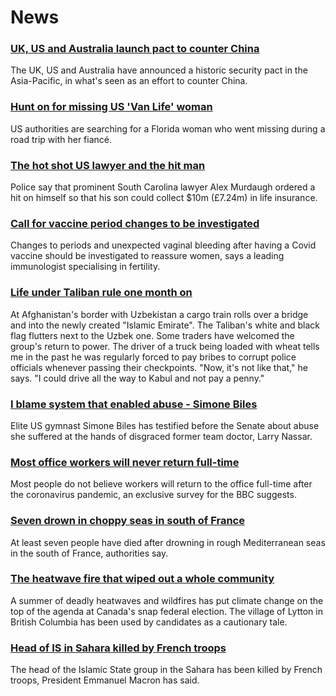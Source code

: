 # News
### [UK, US and Australia launch pact to counter China](https://www.bbc.com/news/world-58564837)
The UK, US and Australia have announced a historic security pact in the Asia-Pacific, in what's seen as an effort to counter China.
### [Hunt on for missing US 'Van Life' woman](https://www.bbc.com/news/world-us-canada-58579717)
US authorities are searching for a Florida woman who went missing during a road trip with her fiancé.
### [The hot shot US lawyer and the hit man](https://www.bbc.com/news/world-us-canada-58577936)
Police say that prominent South Carolina lawyer Alex Murdaugh ordered a hit on himself so that his son could collect $10m (£7.24m) in life insurance. 
### [Call for vaccine period changes to be investigated](https://www.bbc.com/news/health-58573593)
Changes to periods and unexpected vaginal bleeding after having a Covid vaccine should be investigated to reassure women, says a leading immunologist specialising in fertility.
### [Life under Taliban rule one month on](https://www.bbc.com/news/world-asia-58550640)
At Afghanistan's border with Uzbekistan a cargo train rolls over a bridge and into the newly created "Islamic Emirate". The Taliban's white and black flag flutters next to the Uzbek one. Some traders have welcomed the group's return to power. The driver of a truck being loaded with wheat tells me in the past he was regularly forced to pay bribes to corrupt police officials whenever passing their checkpoints. "Now, it's not like that," he says. "I could drive all the way to Kabul and not pay a penny." 
### [I blame system that enabled abuse - Simone Biles](https://www.bbc.com/news/world-us-canada-58573887)
Elite US gymnast Simone Biles has testified before the Senate about abuse she suffered at the hands of disgraced former team doctor, Larry Nassar. 
### [Most office workers will never return full-time](https://www.bbc.com/news/business-58559179)
Most people do not believe workers will return to the office full-time after the coronavirus pandemic, an exclusive survey for the BBC suggests.
### [Seven drown in choppy seas in south of France](https://www.bbc.com/news/world-europe-58579407)
At least seven people have died after drowning in rough Mediterranean seas in the south of France, authorities say.
### [The heatwave fire that wiped out a whole community](https://www.bbc.com/news/world-us-canada-58549880)
A summer of deadly heatwaves and wildfires has put climate change on the top of the agenda at Canada's snap federal election. The village of Lytton in British Columbia has been used by candidates as a cautionary tale. 
### [Head of IS in Sahara killed by French troops](https://www.bbc.com/news/world-africa-58581122)
The head of the Islamic State group in the Sahara has been killed by French troops, President Emmanuel Macron has said.
